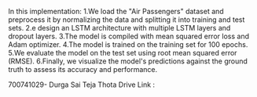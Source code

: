 In this implementation:
1.We load the "Air Passengers" dataset and preprocess it by normalizing the data and splitting it into training and test sets.
2.e design an LSTM architecture with multiple LSTM layers and dropout layers.
3.The model is compiled with mean squared error loss and Adam optimizer.
4.The model is trained on the training set for 100 epochs.
5.We evaluate the model on the test set using root mean squared error (RMSE).
6.Finally, we visualize the model's predictions against the ground truth to assess its accuracy and performance.


700741029- Durga Sai Teja Thota
Drive Link :

